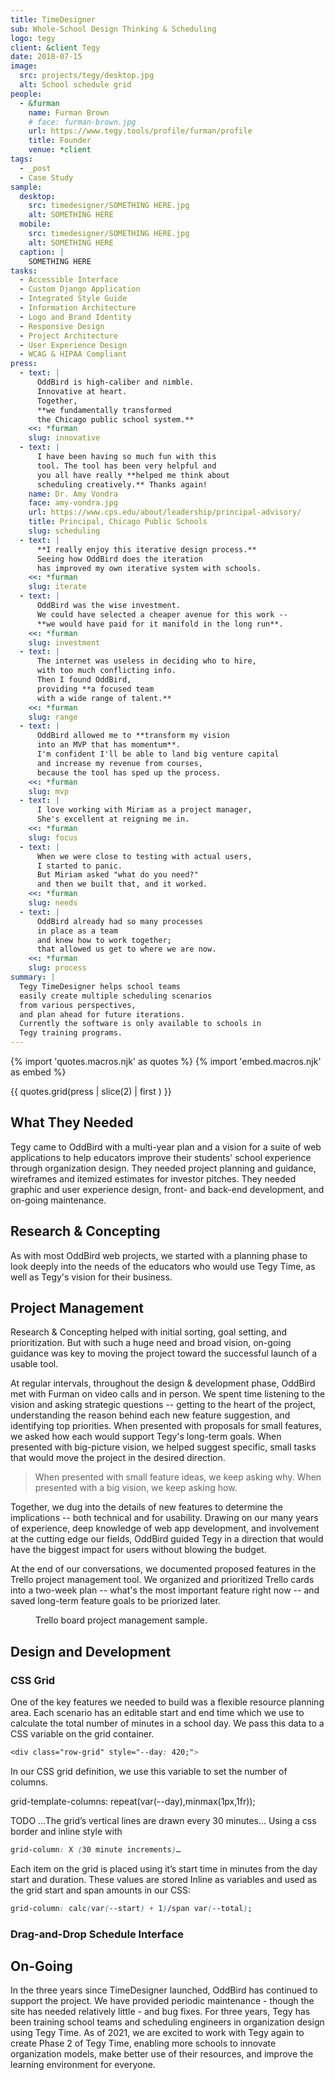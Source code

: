 ```yaml
---
title: TimeDesigner
sub: Whole-School Design Thinking & Scheduling
logo: tegy
client: &client Tegy
date: 2018-07-15
image:
  src: projects/tegy/desktop.jpg
  alt: School schedule grid
people:
  - &furman
    name: Furman Brown
    # face: furman-brown.jpg
    url: https://www.tegy.tools/profile/furman/profile
    title: Founder
    venue: *client
tags:
  - _post
  - Case Study
sample:
  desktop:
    src: timedesigner/SOMETHING HERE.jpg
    alt: SOMETHING HERE
  mobile:
    src: timedesigner/SOMETHING HERE.jpg
    alt: SOMETHING HERE
  caption: |
    SOMETHING HERE
tasks:
  - Accessible Interface
  - Custom Django Application
  - Integrated Style Guide
  - Information Architecture
  - Logo and Brand Identity
  - Responsive Design
  - Project Architecture
  - User Experience Design
  - WCAG & HIPAA Compliant  
press:
  - text: |
      OddBird is high-caliber and nimble.
      Innovative at heart.
      Together,
      **we fundamentally transformed
      the Chicago public school system.**
    <<: *furman
    slug: innovative
  - text: |
      I have been having so much fun with this 
      tool. The tool has been very helpful and 
      you all have really **helped me think about 
      scheduling creatively.** Thanks again!
    name: Dr. Amy Vondra
    face: amy-vondra.jpg
    url: https://www.cps.edu/about/leadership/principal-advisory/
    title: Principal, Chicago Public Schools
    slug: scheduling
  - text: |
      **I really enjoy this iterative design process.**
      Seeing how OddBird does the iteration
      has improved my own iterative system with schools.
    <<: *furman
    slug: iterate
  - text: |
      OddBird was the wise investment.
      We could have selected a cheaper avenue for this work --
      **we would have paid for it manifold in the long run**.
    <<: *furman
    slug: investment
  - text: |
      The internet was useless in deciding who to hire,
      with too much conflicting info.
      Then I found OddBird,
      providing **a focused team
      with a wide range of talent.**
    <<: *furman
    slug: range
  - text: |
      OddBird allowed me to **transform my vision
      into an MVP that has momentum**.
      I'm confident I'll be able to land big venture capital
      and increase my revenue from courses,
      because the tool has sped up the process.
    <<: *furman
    slug: mvp
  - text: |
      I love working with Miriam as a project manager,
      She's excellent at reigning me in.
    <<: *furman
    slug: focus
  - text: |
      When we were close to testing with actual users,
      I started to panic.
      But Miriam asked "what do you need?"
      and then we built that, and it worked.
    <<: *furman
    slug: needs
  - text: |
      OddBird already had so many processes
      in place as a team
      and knew how to work together;
      that allowed us get to where we are now.
    <<: *furman
    slug: process
summary: |
  Tegy TimeDesigner helps school teams
  easily create multiple scheduling scenarios
  from various perspectives,
  and plan ahead for future iterations.
  Currently the software is only available to schools in
  Tegy training programs.
---
```


{% import 'quotes.macros.njk' as quotes %}
{% import 'embed.macros.njk' as embed %}

<!-- all but the first quote -->
{{ quotes.grid(press | slice(2) | first ) }}

## What They Needed

Tegy came to OddBird 
with a multi-year plan
and a vision for
a suite of web applications
to help educators 
improve their students' school experience
through organization design.
They needed project planning and guidance,
wireframes and itemized estimates
for investor pitches.
They needed
graphic and user experience design,
front- and back-end development,
and on-going maintenance.

## Research & Concepting

As with most OddBird web projects,
we started with a planning phase
to look deeply into the needs 
of the educators who would use Tegy Time,
as well as Tegy's vision
for their business.

## Project Management

Research & Concepting helped
with initial sorting,
goal setting,
and prioritization.
But with such a huge need
and broad vision,
on-going guidance
was key 
to moving the project
toward the successful launch
of a usable tool.

At regular intervals,
throughout the design & development phase,
OddBird met with Furman
on video calls 
and in person.
We spent time listening to the vision
and asking strategic questions --
getting to the heart of the project,
understanding the reason behind
each new feature suggestion,
and identifying top priorities.
When presented with proposals
for small features,
we asked how each would support
Tegy's long-term goals.
When presented with big-picture vision,
we helped suggest specific,
small tasks
that would move the project 
in the desired direction.

> When presented with small feature ideas, 
we keep asking why. 
When presented with a big vision, 
> we keep asking how.

Together,
we dug into the details
of new features
to determine the implications --
both technical
and for usability.
Drawing on our many years of experience,
deep knowledge of web app development,
and involvement at the cutting edge our fields,
OddBird guided Tegy
in a direction that would 
have the biggest impact for users
without blowing the budget.

At the end of our conversations,
we documented proposed features
in the Trello project management tool.
We organized 
and prioritized Trello cards
into a two-week plan --
what's the most important feature
right now --
and saved long-term feature goals
to be priorized later.

<figure>
<img src="{{ site.images }}work/timedesigner/trello-sample.jpg" class="extend-full" alt="" /><figcaption>Trello board project management sample.</figcaption>
</figure>


## Design and Development

### CSS Grid

One of the key features we needed to build was a flexible 
resource planning area. 
Each scenario has an editable start and end time which we 
use to calculate the total number of minutes in a school day. 
We pass this data to a CSS variable on the grid container.

```css
<div class="row-grid" style="--day: 420;">
```

In our CSS grid definition, 
we use this variable to set the number of columns.

grid-template-columns: repeat(var(--day),minmax(1px,1fr));

TODO …The grid’s vertical lines are drawn every 30 minutes… 
Using a css border and inline style with 

```css  
grid-column: X (30 minute increments)…
```

Each item on the grid is placed using it’s start time 
in minutes from the day start and duration.
These values are stored Inline as variables and
used as the grid start and span amounts in our CSS:

```css
grid-column: calc(var(--start) + 1)/span var(--total);
```

### Drag-and-Drop Schedule Interface

## On-Going

In the three years 
since TimeDesigner launched,
OddBird has continued 
to support the project.
We have provided periodic maintenance - 
though the site has needed relatively little -
and bug fixes.
For three years,
Tegy has been training school teams
and scheduling engineers
in organization design using Tegy Time.
As of 2021, 
we are excited to work with Tegy again
to create Phase 2 of Tegy Time,
enabling more schools
to innovate organization models,
make better use of their resources,
and improve the learning environment 
for everyone.
